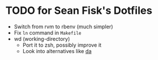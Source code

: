 TODO for Sean Fisk's Dotfiles
=============================

* Switch from rvm to rbenv (much simpler)
* Fix `ln` command in `Makefile`
* wd (working-directory)
    * Port it to zsh, possibly improve it
    * Look into alternatives like [da](https://github.com/nitrogoldfish/da)
